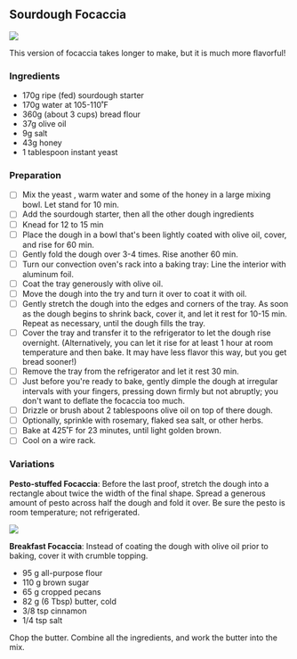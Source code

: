 ## Sourdough Focaccia

![](https://i.imgur.com/FVpR6UM.jpg)

This version of focaccia takes longer to make, but it is much more flavorful! 

### Ingredients

- 170g ripe (fed) sourdough starter
- 170g  water at 105-110˚F
- 360g (about 3 cups) bread flour
- 37g olive oil
- 9g salt
- 43g honey
- 1 tablespoon instant yeast

### Preparation

- [ ] Mix the yeast , warm water and some of the honey in a large mixing bowl. Let stand for 10 min.
- [ ] Add the sourdough starter, then all the other dough ingredients
- [ ] Knead for 12 to 15 min
- [ ] Place the dough in a bowl that's been lightly coated with olive oil, cover, and rise for 60 min.
- [ ] Gently fold the dough over 3-4 times. Rise another 60 min.
- [ ] Turn our convection oven's rack into a baking tray: Line the interior with aluminum foil. 
- [ ] Coat the tray generously with olive oil. 
- [ ] Move the dough into the try and turn it over to coat it with oil.
- [ ] Gently stretch the dough into the edges and corners of the tray. As soon as the dough begins to shrink back, cover it, and let it rest for 10-15 min. Repeat as necessary, until the dough fills the tray.
- [ ] Cover the tray and transfer it to the refrigerator to let the dough rise overnight. (Alternatively, you can let it rise for at least 1 hour at room temperature and then bake. It may have less flavor this way, but you get bread sooner!)
- [ ] Remove the tray from the refrigerator and let it rest 30 min.
- [ ] Just before you're ready to bake, gently dimple the dough at irregular intervals with your fingers, pressing down firmly but not abruptly; you don't want to deflate the focaccia too much.
- [ ] Drizzle or brush about 2 tablespoons olive oil on top of there dough.
- [ ] Optionally, sprinkle with rosemary, flaked sea salt, or other herbs.
- [ ] Bake at 425˚F for 23 minutes, until light golden brown.
- [ ] Cool on a wire rack.

### Variations

**Pesto-stuffed Focaccia**: Before the last proof, stretch the dough into a rectangle about twice the width of the final shape. Spread a generous amount of pesto across half the dough and fold it over. Be sure the pesto is room temperature; not refrigerated.

![](https://i.imgur.com/ohUK91n.jpg)

**Breakfast Focaccia**: Instead of coating the dough with olive oil prior to baking, cover it with crumble topping.

- 95 g all-purpose flour
- 110 g brown sugar
- 65 g cropped pecans
- 82 g (6 Tbsp) butter, cold
- 3/8 tsp cinnamon
- 1/4 tsp salt

Chop the butter. Combine all the ingredients, and work the butter into the mix. 

